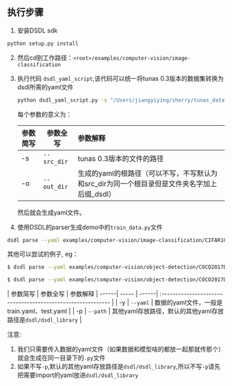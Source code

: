 ## 执行步骤

1. 安装DSDL sdk
```bash
python setup.py install
```

2. 然后cd到工作路径：`<root>/examples/computer-vision/image-classification`

3. 执行代码 `dsdl_yaml_script`,该代码可以统一将tunas 0.3版本的数据集转换为dsdl所需的yaml文件
   ```bash
   python dsdl_yaml_script.py -s "/Users/jiangyiying/sherry/tunas_data_demo/CIFAR10-tunas" -o "/Users/jiangyiying/sherry/tunas_data_demo/CIFAR10-tunas_dsdl/"
   ```
     每个参数的意义为：

   | 参数简写 | 参数全写  | 参数解释                                                  |
   | ----- | ------| :----------------------------------------------------------- |
   | -s   | `--src_dir`  | tunas 0.3版本的文件的路径                                       |
   | -o   | `--out_dir` | 生成的yaml的根路径（可以不写，不写默认为和src_dir为同一个根目录但是文件夹名字加上后缀_dsdl） |

   然后就会生成yaml文件。

2. 使用DSDL的parser生成demo中的`train_data.py`文件
```bash
dsdl parse --yaml examples/computer-vision/image-classification/CIFAR10/train_data.yaml
```
其他可以尝试的例子, eg：
```bash
$ dsdl parse --yaml examples/computer-vision/object-detection/COCO2017Detection/demo2/coco_val_demo.yaml
```
```bash
$ dsdl parse --yaml examples/computer-vision/object-detection/COCO2017Detection/demo2/coco_val_demo.yaml -p examples/computer-vision/object-detection/COCO2017Detection/demo2
```
   | 参数简写 | 参数全写  | 参数解释                                                  |
------| ----- | ------| :----------------------------------------------------------- |
   | -y   | `--yaml`  | 数据的yaml文件，一般是train.yaml、test.yaml                                     |
   | -p   | `--path` | 其他yaml存放路径，默认的其他yaml存放路径是`dsdl/dsdl_library` |

注意:
1. 我们只需要传入数据的yaml文件（如果数据和模型啥的都放一起那就传那个）就会生成在同一目录下的`.py`文件
2. 如果不写`-p`,默认的其他yaml存放路径是`dsdl/dsdl_library`,所以不写`-p`请先把需要import的yaml放进`dsdl/dsdl_library`

